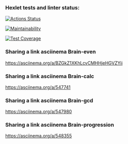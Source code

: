 ### Hexlet tests and linter status:
[![Actions Status](https://github.com/AlexanderLarriva/python-project-49/workflows/hexlet-check/badge.svg)](https://github.com/AlexanderLarriva/python-project-49/actions)

[![Maintainability](https://api.codeclimate.com/v1/badges/380ec53218587343ca34/maintainability)](https://codeclimate.com/github/AlexanderLarriva/python-project-49/maintainability)

[![Test Coverage](https://api.codeclimate.com/v1/badges/380ec53218587343ca34/test_coverage)](https://codeclimate.com/github/AlexanderLarriva/python-project-49/test_coverage)

### Sharing a link asciinema Brain-even
https://asciinema.org/a/BZGkZ1XKhLcvCMHHjeHGVZYii

### Sharing a link asciinema Brain-calc
https://asciinema.org/a/547741

### Sharing a link asciinema Brain-gcd
https://asciinema.org/a/547980

### Sharing a link asciinema Brain-progression
https://asciinema.org/a/548355